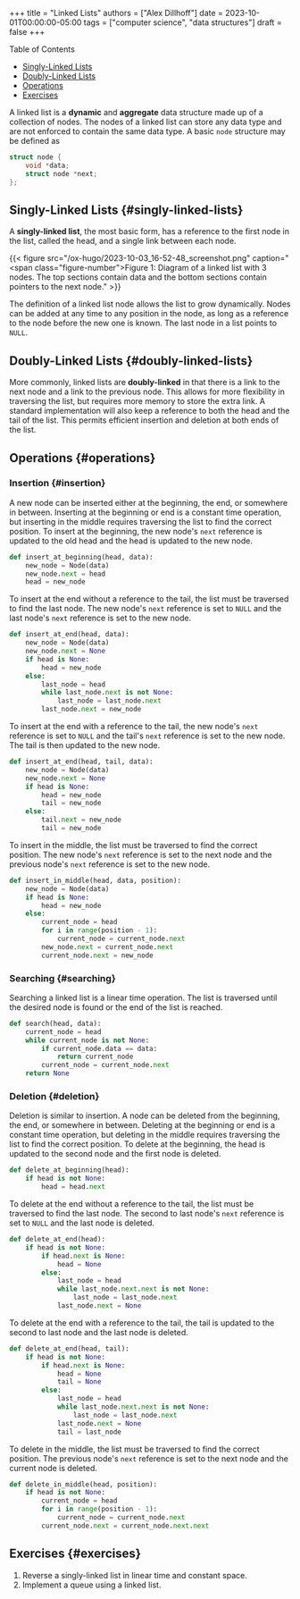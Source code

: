 +++
title = "Linked Lists"
authors = ["Alex Dillhoff"]
date = 2023-10-01T00:00:00-05:00
tags = ["computer science", "data structures"]
draft = false
+++

<div class="ox-hugo-toc toc">

<div class="heading">Table of Contents</div>

- [Singly-Linked Lists](#singly-linked-lists)
- [Doubly-Linked Lists](#doubly-linked-lists)
- [Operations](#operations)
- [Exercises](#exercises)

</div>
<!--endtoc-->

A linked list is a **dynamic** and **aggregate** data structure made up of a collection of nodes. The nodes of a linked list can store any data type and are not enforced to contain the same data type. A basic `node` structure may be defined as

```c
struct node {
    void *data;
    struct node *next;
};
```


## Singly-Linked Lists {#singly-linked-lists}

A **singly-linked list**, the most basic form, has a reference to the first node in the list, called the head, and a single link between each node.

{{< figure src="/ox-hugo/2023-10-03_16-52-48_screenshot.png" caption="<span class=\"figure-number\">Figure 1: </span>Diagram of a linked list with 3 nodes. The top sections contain data and the bottom sections contain pointers to the next node." >}}

The definition of a linked list node allows the list to grow dynamically. Nodes can be added at any time to any position in the node, as long as a reference to the node before the new one is known. The last node in a list points to `NULL`.


## Doubly-Linked Lists {#doubly-linked-lists}

More commonly, linked lists are **doubly-linked** in that there is a link to the next node and a link to the previous node. This allows for more flexibility in traversing the list, but requires more memory to store the extra link. A standard implementation will also keep a reference to both the head and the tail of the list. This permits efficient insertion and deletion at both ends of the list.


## Operations {#operations}


### Insertion {#insertion}

A new node can be inserted either at the beginning, the end, or somewhere in between. Inserting at the beginning or end is a constant time operation, but inserting in the middle requires traversing the list to find the correct position. To insert at the beginning, the new node's `next` reference is updated to the old head and the head is updated to the new node.

```python
def insert_at_beginning(head, data):
    new_node = Node(data)
    new_node.next = head
    head = new_node
```

To insert at the end without a reference to the tail, the list must be traversed to find the last node. The new node's `next` reference is set to `NULL` and the last node's `next` reference is set to the new node.

```python
def insert_at_end(head, data):
    new_node = Node(data)
    new_node.next = None
    if head is None:
        head = new_node
    else:
        last_node = head
        while last_node.next is not None:
            last_node = last_node.next
        last_node.next = new_node
```

To insert at the end with a reference to the tail, the new node's `next` reference is set to `NULL` and the tail's `next` reference is set to the new node. The tail is then updated to the new node.

```python
def insert_at_end(head, tail, data):
    new_node = Node(data)
    new_node.next = None
    if head is None:
        head = new_node
        tail = new_node
    else:
        tail.next = new_node
        tail = new_node
```

To insert in the middle, the list must be traversed to find the correct position. The new node's `next` reference is set to the next node and the previous node's `next` reference is set to the new node.

```python
def insert_in_middle(head, data, position):
    new_node = Node(data)
    if head is None:
        head = new_node
    else:
        current_node = head
        for i in range(position - 1):
            current_node = current_node.next
        new_node.next = current_node.next
        current_node.next = new_node
```


### Searching {#searching}

Searching a linked list is a linear time operation. The list is traversed until the desired node is found or the end of the list is reached.

```python
def search(head, data):
    current_node = head
    while current_node is not None:
        if current_node.data == data:
            return current_node
        current_node = current_node.next
    return None
```


### Deletion {#deletion}

Deletion is similar to insertion. A node can be deleted from the beginning, the end, or somewhere in between. Deleting at the beginning or end is a constant time operation, but deleting in the middle requires traversing the list to find the correct position. To delete at the beginning, the head is updated to the second node and the first node is deleted.

```python
def delete_at_beginning(head):
    if head is not None:
        head = head.next
```

To delete at the end without a reference to the tail, the list must be traversed to find the last node. The second to last node's `next` reference is set to `NULL` and the last node is deleted.

```python
def delete_at_end(head):
    if head is not None:
        if head.next is None:
            head = None
        else:
            last_node = head
            while last_node.next.next is not None:
                last_node = last_node.next
            last_node.next = None
```

To delete at the end with a reference to the tail, the tail is updated to the second to last node and the last node is deleted.

```python
def delete_at_end(head, tail):
    if head is not None:
        if head.next is None:
            head = None
            tail = None
        else:
            last_node = head
            while last_node.next.next is not None:
                last_node = last_node.next
            last_node.next = None
            tail = last_node
```

To delete in the middle, the list must be traversed to find the correct position. The previous node's `next` reference is set to the next node and the current node is deleted.

```python
def delete_in_middle(head, position):
    if head is not None:
        current_node = head
        for i in range(position - 1):
            current_node = current_node.next
        current_node.next = current_node.next.next
```


## Exercises {#exercises}

1.  Reverse a singly-linked list in linear time and constant space.
2.  Implement a queue using a linked list.
